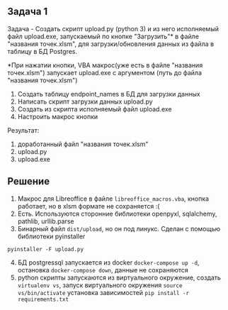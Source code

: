 ## Задача 1

Задача - Создать скрипт upload.py (python 3) и из него исполняемый файл upload.exe, запускаемый по кнопке "Загрузить"* в файле "названия точек.xlsm",
для загрузки/обновления данных из файла в таблицу в БД Postgres.

*При нажатии кнопки, VBA макрос(уже есть в файле "названия точек.xlsm") запускает upload.exe с аргументом (путь до файла "названия точек.xlsm")

1. Создать таблицу endpoint_names в БД для загрузки данных
2. Написать скрипт загрузки данных upload.py
3. Создать из скрипта исполняемый файл upload.exe
4. Настроить макрос кнопки

Результат:
1. доработанный файл "названия точек.xlsm"
2. upload.py
3. upload.exe


## Решение

1. Макрос для Libreoffice в файле `libreoffice_macros.vba`, кнопка работает, но в xlsm формате не сохраняется :(
2. Есть. Используются сторонние библиотеки openpyxl, sqlalchemy, pathlib, urllib.parse
3. Бинарный файл `dist/upload`, но он под линукс. Сделан с помощью библиотеки pyinstaller
```
pyinstaller -F upload.py
```

4. БД postgressql запускается из docker `docker-compose up -d`, остановка `docker-compose down`, данные не сохраняются
5. python скрипты запускаются из виртуального окружение, создать `virtualenv vs`,
    запуск виртуального окружения `source vs/bin/activate`
    установка зависимостей `pip install -r requirements.txt`
